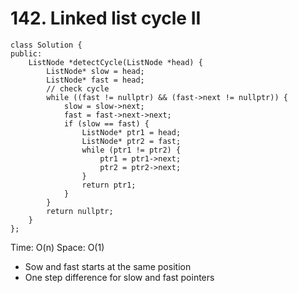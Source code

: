 # 142. Linked list cycle II
```
class Solution {
public:
    ListNode *detectCycle(ListNode *head) {
        ListNode* slow = head;
        ListNode* fast = head;
        // check cycle
        while ((fast != nullptr) && (fast->next != nullptr)) {
            slow = slow->next;
            fast = fast->next->next;
            if (slow == fast) {
                ListNode* ptr1 = head;
                ListNode* ptr2 = fast;
                while (ptr1 != ptr2) {
                    ptr1 = ptr1->next;
                    ptr2 = ptr2->next;
                }
                return ptr1;
            } 
        }
        return nullptr;
    }
};
```
Time: O(n)
Space: O(1)

* Sow and fast starts at the same position
* One step difference for slow and fast pointers
